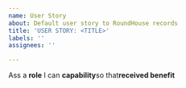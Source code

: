 ```yaml
---
name: User Story
about: Default user story to RoundHouse records
title: 'USER STORY: <TITLE>'
labels: ''
assignees: ''

---
```


Ass a **role** I can **capability**so that**received benefit**
